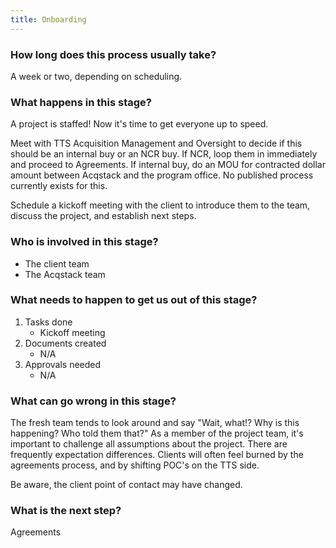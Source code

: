 ```yaml
---
title: Onboarding
---
```


### How long does this process usually take?
A week or two, depending on scheduling.

### What happens in this stage?
A project is staffed! Now it's time to get everyone up to speed.

Meet with TTS Acquisition Management and Oversight to decide if this should be an internal buy or an NCR buy. If NCR, loop them in immediately and proceed to Agreements. If internal buy, do an MOU for contracted dollar amount between Acqstack and the program office. No published process currently exists for this.

Schedule a kickoff meeting with the client to introduce them to the team, discuss the project, and establish next steps.

### Who is involved in this stage? 

- The client team
- The Acqstack team

### What needs to happen to get us out of this stage? 
1. Tasks done
	- Kickoff meeting
2. Documents created
	- N/A
3. Approvals needed
	- N/A

### What can go wrong in this stage? 
The fresh team tends to look around and say "Wait, what!? Why is this happening? Who told them that?" As a member of the project team, it's important to challenge all assumptions about the project. There are frequently expectation differences. Clients will often feel burned by the agreements process, and by shifting POC's on the TTS side. 

Be aware, the client point of contact may have changed. 

### What is the next step?
Agreements
